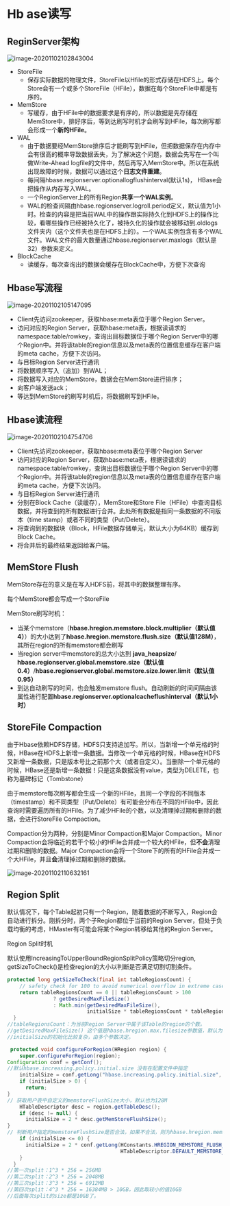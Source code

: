 # Hb ase读写

## ReginServer架构

![image-20201102102843004](https://raw.githubusercontent.com/privking/king-note-images/master/img/note/image-20201102102843004-1604284130-b35710.png)

- StoreFile
  - 保存实际数据的物理文件，StoreFile以Hfile的形式存储在HDFS上。每个Store会有一个或多个StoreFile（HFile），数据在每个StoreFile中都是有序的。
- MemStore
  - 写缓存，由于HFile中的数据要求是有序的，所以数据是先存储在MemStore中，排好序后，等到达刷写时机才会刷写到HFile，每次刷写都会形成一个**新的HFile**。
- WAL
  - 由于数据要经MemStore排序后才能刷写到HFile，但把数据保存在内存中会有很高的概率导致数据丢失，为了解决这个问题，数据会先写在一个叫做Write-Ahead logfile的文件中，然后再写入MemStore中。所以在系统出现故障的时候，数据可以通过这个**日志文件重建**。
  - 每间隔hbase.regionserver.optionallogflushinterval(默认1s)， HBase会把操作从内存写入WAL。 
  - 一个RegionServer上的所有Region**共享一个WAL实例**。
  - WAL的检查间隔由hbase.regionserver.logroll.period定义，默认值为1小时。检查的内容是把当前WAL中的操作跟实际持久化到HDFS上的操作比较，看哪些操作已经被持久化了，被持久化的操作就会被移动到.oldlogs文件夹内（这个文件夹也是在HDFS上的）。一个WAL实例包含有多个WAL文件。WAL文件的最大数量通过hbase.regionserver.maxlogs（默认是32）参数来定义。
- BlockCache
  - 读缓存，每次查询出的数据会缓存在BlockCache中，方便下次查询

## Hbase写流程

![image-20201102105147095](https://raw.githubusercontent.com/privking/king-note-images/master/img/note/image-20201102105147095-1604285507-8c08d0.png)

- Client先访问zookeeper，获取hbase:meta表位于哪个Region Server。
- 访问对应的Region Server，获取hbase:meta表，根据读请求的namespace:table/rowkey，查询出目标数据位于哪个Region Server中的哪个Region中。并将该table的region信息以及meta表的位置信息缓存在客户端的meta cache，方便下次访问。
- 与目标Region Server进行通讯
- 将数据顺序写入（追加）到WAL；
- 将数据写入对应的MemStore，数据会在MemStore进行排序；
- 向客户端发送ack；
- 等达到MemStore的刷写时机后，将数据刷写到HFile。



## Hbase读流程

![image-20201102104754706](https://raw.githubusercontent.com/privking/king-note-images/master/img/note/image-20201102104754706-1604285275-3c5680.png)

- Client先访问zookeeper，获取hbase:meta表位于哪个Region Server
- 访问对应的Region Server，获取hbase:meta表，根据读请求的namespace:table/rowkey，查询出目标数据位于哪个Region Server中的哪个Region中。并将该table的region信息以及meta表的位置信息缓存在客户端的meta cache，方便下次访问。
- 与目标Region Server进行通讯
- 分别在Block Cache（读缓存），MemStore和Store File（HFile）中查询目标数据，并将查到的所有数据进行合并。此处所有数据是指同一条数据的不同版本（time stamp）或者不同的类型（Put/Delete）。
- 将查询到的数据块（Block，HFile数据存储单元，默认大小为64KB）缓存到Block Cache。
- 将合并后的最终结果返回给客户端。

## MemStore Flush

MemStore存在的意义是在写入HDFS前，将其中的数据整理有序。

每个MemStore都会写成一个StoreFile

MemStore刷写时机：

- 当某个memstore（**hbase.hregion.memstore.block.multiplier（默认值4）**）的大小达到了**hbase.hregion.memstore.flush.size（默认值128M）**，其所在region的所有memstore都会刷写
- 当region server中memstore的总大小达到 **java_heapsize**/ **hbase.regionserver.global.memstore.size（默认值0.4）**/**hbase.regionserver.global.memstore.size.lower.limit（默认值0.95）**
- 到达自动刷写的时间，也会触发memstore flush。自动刷新的时间间隔由该属性进行配置**hbase.regionserver.optionalcacheflushinterval（默认1小时）**

## StoreFile Compaction

由于Hbase依赖HDFS存储，HDFS只支持追加写。所以，当新增一个单元格的时候，HBase在HDFS上新增一条数据。当修改一个单元格的时候，HBase在HDFS又新增一条数据，只是版本号比之前那个大（或者自定义）。当删除一个单元格的时候，HBase还是新增一条数据！只是这条数据没有value，类型为DELETE，也称为墓碑标记（Tombstone）

由于memstore每次刷写都会生成一个新的HFile，且同一个字段的不同版本（timestamp）和不同类型（Put/Delete）有可能会分布在不同的HFile中，因此查询时需要遍历所有的HFile。为了减少HFile的个数，以及清理掉过期和删除的数据，会进行StoreFile Compaction。

Compaction分为两种，分别是Minor Compaction和Major Compaction。Minor Compaction会将临近的若干个较小的HFile合并成一个较大的HFile，但**不会**清理过期和删除的数据。Major Compaction会将一个Store下的所有的HFile合并成一个大HFile，并且**会**清理掉过期和删除的数据。

![image-20201102110632161](https://raw.githubusercontent.com/privking/king-note-images/master/img/note/image-20201102110632161-1604286392-d88d84.png)

## Region Split

默认情况下，每个Table起初只有一个Region，随着数据的不断写入，Region会自动进行拆分。刚拆分时，两个子Region都位于当前的Region Server，但处于负载均衡的考虑，HMaster有可能会将某个Region转移给其他的Region Server。

Region Split时机

默认使用IncreasingToUpperBoundRegionSplitPolicy策略切分region, getSizeToCheck()是检查region的大小以判断是否满足切割切割条件。

```java
protected long getSizeToCheck(final int tableRegionsCount) {
    // safety check for 100 to avoid numerical overflow in extreme cases
    return tableRegionsCount == 0 || tableRegionsCount > 100
               ? getDesiredMaxFileSize()
               : Math.min(getDesiredMaxFileSize(),
                          initialSize * tableRegionsCount * tableRegionsCount * tableRegionsCount);
  }
//tableRegionsCount：为当前Region Server中属于该Table的region的个数。
//getDesiredMaxFileSize() 这个值是hbase.hregion.max.filesize参数值，默认为10GB。
//initialSize的初始化比较复杂，由多个参数决定。

```

```java
 protected void configureForRegion(HRegion region) {
    super.configureForRegion(region);
Configuration conf = getConf();
//默认hbase.increasing.policy.initial.size 没有在配置文件中指定
    initialSize = conf.getLong("hbase.increasing.policy.initial.size", -1);
    if (initialSize > 0) {
      return;
}
// 获取用户表中自定义的memstoreFlushSize大小，默认也为128M
    HTableDescriptor desc = region.getTableDesc();
    if (desc != null) {
      initialSize = 2 * desc.getMemStoreFlushSize();
}
// 判断用户指定的memstoreFlushSize是否合法，如果不合法，则为hbase.hregion.memstore.flush.size，默认为128. 
    if (initialSize <= 0) {
      initialSize = 2 * conf.getLong(HConstants.HREGION_MEMSTORE_FLUSH_SIZE,
                                     HTableDescriptor.DEFAULT_MEMSTORE_FLUSH_SIZE);
    }
  }
//第一次split：1^3 * 256 = 256MB 
//第二次split：2^3 * 256 = 2048MB 
//第三次split：3^3 * 256 = 6912MB 
//第四次split：4^3 * 256 = 16384MB > 10GB，因此取较小的值10GB 
//后面每次split的size都是10GB了。
```

